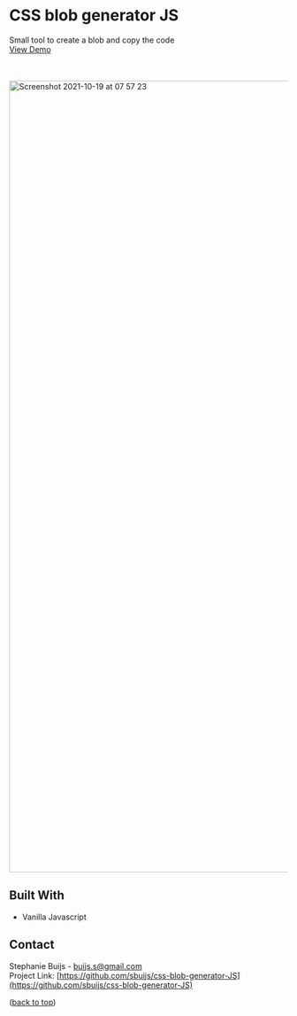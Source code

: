 <div id="top"></div>


<h1 align="left">CSS blob generator JS</h1>
  <p align="left">
       Small tool to create a blob and copy the code<br/>
       <a href="https://sbuijs.github.io/css-blob-generator-JS/">View Demo</a>
  </p>
</div>
<br/>
<br/>

<img width="1430" alt="Screenshot 2021-10-19 at 07 57 23" src="https://user-images.githubusercontent.com/1607627/137852102-f4da3524-630d-47ad-ba0f-02e622c57415.png">

## Built With
- Vanilla Javascript


## Contact

Stephanie Buijs - buijs.s@gmail.com<br/>
Project Link: [https://github.com/sbuijs/css-blob-generator-JS](https://github.com/sbuijs/css-blob-generator-JS)<br/>


<p align="left">(<a href="#top">back to top</a>)</p>
